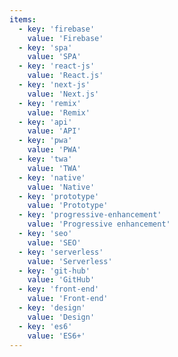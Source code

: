 ```yaml
---
items:
  - key: 'firebase'
    value: 'Firebase'
  - key: 'spa'
    value: 'SPA'
  - key: 'react-js'
    value: 'React.js'
  - key: 'next-js'
    value: 'Next.js'
  - key: 'remix'
    value: 'Remix'
  - key: 'api'
    value: 'API'
  - key: 'pwa'
    value: 'PWA'
  - key: 'twa'
    value: 'TWA'
  - key: 'native'
    value: 'Native'
  - key: 'prototype'
    value: 'Prototype'
  - key: 'progressive-enhancement'
    value: 'Progressive enhancement'
  - key: 'seo'
    value: 'SEO'
  - key: 'serverless'
    value: 'Serverless'
  - key: 'git-hub'
    value: 'GitHub'
  - key: 'front-end'
    value: 'Front-end'
  - key: 'design'
    value: 'Design'
  - key: 'es6'
    value: 'ES6+'
---
```

